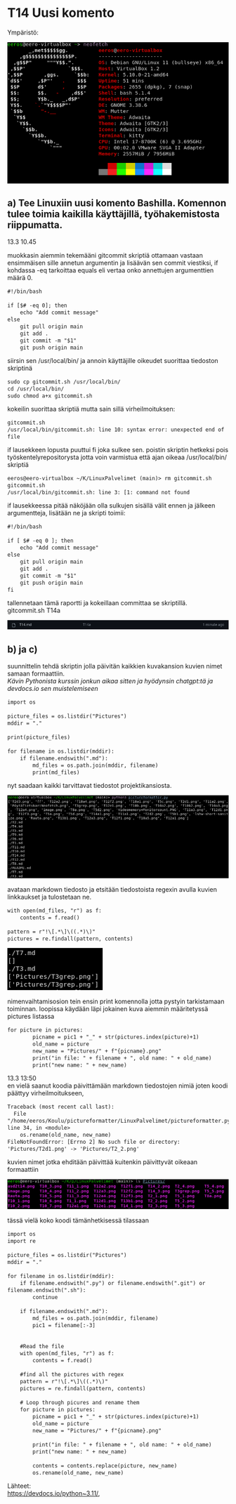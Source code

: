 # T14 Uusi komento

Ympäristö:

![](Pictures/PöytäTietskariNeofetch.png)

## a) Tee Linuxiin uusi komento Bashilla. Komennon tulee toimia kaikilla käyttäjillä, työhakemistosta riippumatta.
13.3 10.45

muokkasin aiemmin tekemääni gitcommit skriptiä ottamaan vastaan ensimmäisen sille annetun argumentin ja lisäävän sen commit viestiksi, if kohdassa -eq tarkoittaa equals eli vertaa onko annettujen argumenttien määrä 0.

	#!/bin/bash
	
	if [$# -eq 0]; then
		echo "Add commit message"
	else
		git pull origin main
		git add .
		git commit -m "$1"
		git push origin main

siirsin sen /usr/local/bin/ ja annoin käyttäjille oikeudet suorittaa tiedoston skriptinä

	sudo cp gitcommit.sh /usr/local/bin/
	cd /usr/local/bin/
	sudo chmod a+x gitcommit.sh

kokeilin suorittaa skriptiä mutta sain sillä virheilmoituksen:

	gitcommit.sh
	/usr/local/bin/gitcommit.sh: line 10: syntax error: unexpected end of file
	
if lausekkeen lopusta puuttui fi joka sulkee sen. 
poistin skriptin hetkeksi pois työskentelyrepositorysta jotta voin varmistua että ajan oikeaa /usr/local/bin/ skriptiä	

	eeros@eero-virtualbox ~/K/LinuxPalvelimet (main)> rm gitcommit.sh
	gitcommit.sh
	/usr/local/bin/gitcommit.sh: line 3: [1: command not found

if lausekkeessa pitää näköjään olla sulkujen sisällä välit ennen ja jälkeen argumentteja, lisätään ne ja skripti toimii:

	#!/bin/bash
	
	if [ $# -eq 0 ]; then
		echo "Add commit message"
	else
		git pull origin main
		git add .
		git commit -m "$1"
		git push origin main
	fi

tallennetaan tämä raportti ja kokeillaan committaa se skriptillä.  
	gitcommit.sh T14a

![](Pictures/T14a1.png)

## b) ja c)
suunnittelin tehdä skriptin jolla päivitän kaikkien kuvakansion kuvien nimet samaan formaattiin.  
*Kävin Pythonista kurssin jonkun aikaa sitten ja hyödynsin chatgpt:tä ja devdocs.io sen muistelemiseen*

	import os
	
	picture_files = os.listdir("Pictures")
	mddir = "."
	
	print(picture_files)
	
	for filename in os.listdir(mddir):
	    if filename.endswith(".md"):
	        md_files = os.path.join(mddir, filename)
	        print(md_files)

nyt saadaan kaikki tarvittavat tiedostot projektikansiosta.

![](Pictures/asdt14.png)

avataan markdown tiedosto ja etsitään tiedostoista regexin avulla kuvien linkkaukset ja tulostetaan ne.

    with open(md_files, "r") as f:
        contents = f.read()

    pattern = r"!\[.*\]\((.*)\)"
    pictures = re.findall(pattern, contents)
	
![](Pictures/asd2T14.png)

nimenvaihtamisosion tein ensin print komennolla jotta pystyin tarkistamaan toiminnan. 
loopissa käydään läpi jokainen kuva aiemmin määritetyssä pictures listassa

	for picture in pictures:
	        picname = pic1 + "_" + str(pictures.index(picture)+1)
	        old_name = picture
	        new_name = "Pictures/" + f"{picname}.png"
	        print("in file: " + filename + ", old name: " + old_name)
	        print("new name: " + new_name)
13.3 13:50	
en vielä saanut koodia päivittämään markdown tiedostojen nimiä joten koodi päättyy virheilmoitukseen,

	Traceback (most recent call last):
	  File "/home/eeros/Koulu/pictureformatter/LinuxPalvelimet/pictureformatter.py", line 34, in <module>
	    os.rename(old_name, new_name)
	FileNotFoundError: [Errno 2] No such file or directory: 'Pictures/T2d1.png' -> 'Pictures/T2_2.png'

kuvien nimet jotka ehditään päivittää kuitenkin päivittyvät oikeaan formaattiin

![](Pictures/T14_5.png)

tässä vielä koko koodi tämänhetkisessä tilassaan

	import os
	import re
	
	picture_files = os.listdir("Pictures")
	mddir = "."
	
	for filename in os.listdir(mddir):
	    if filename.endswith(".py") or filename.endswith(".git") or filename.endswith(".sh"):
	        continue
	
	    if filename.endswith(".md"):
	        md_files = os.path.join(mddir, filename)
	        pic1 = filename[:-3]
	    
	
	    #Read the file
	    with open(md_files, "r") as f:
	        contents = f.read()
	
	    #find all the pictures with regex
	    pattern = r"!\[.*\]\((.*)\)"
	    pictures = re.findall(pattern, contents)
	
	    # Loop through picures and rename them
	    for picture in pictures:
	        picname = pic1 + "_" + str(pictures.index(picture)+1)
	        old_name = picture
	        new_name = "Pictures/" + f"{picname}.png"
	        
	        print("in file: " + filename + ", old name: " + old_name)
	        print("new name: " + new_name)
	
	        contents = contents.replace(picture, new_name)
	        os.rename(old_name, new_name)

	
Lähteet:  
	https://devdocs.io/python~3.11/,
